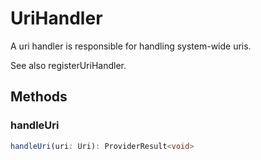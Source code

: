 # UriHandler

A uri handler is responsible for handling system-wide uris.

See also registerUriHandler.

## Methods

### handleUri

```typescript
handleUri(uri: Uri): ProviderResult<void>
```

